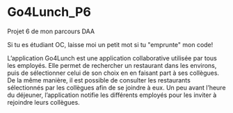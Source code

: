 # Go4Lunch_P6
Projet 6 de mon parcours DAA

Si tu es étudiant OC, laisse moi un petit mot si tu "emprunte" mon code! 

L’application Go4Lunch est une application collaborative utilisée par tous les employés. Elle permet de rechercher un restaurant dans les environs, puis de sélectionner celui de son choix en en faisant part à ses collègues. De la même manière, il est possible de consulter les restaurants sélectionnés par les collègues afin de se joindre à eux. Un peu avant l’heure du déjeuner, l’application notifie les différents employés pour les inviter à rejoindre leurs collègues.
